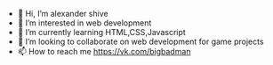 - 👋 Hi, I’m alexander shive
- 👀 I’m interested in web development
- 🌱 I’m currently learning HTML,CSS,Javascript
- 💞️ I’m looking to collaborate on web development for game projects
- 📫 How to reach me https://vk.com/bigbadman

<!---
nagibator228359/nagibator228359 is a ✨ special ✨ repository because its `README.md` (this file) appears on your GitHub profile.
You can click the Preview link to take a look at your changes.
--->
